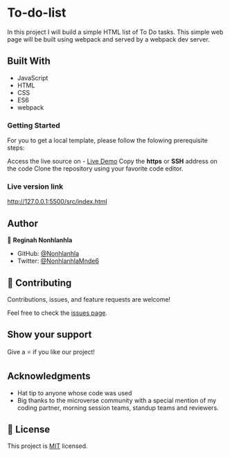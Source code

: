 # To-do-list
In this project I will build a simple HTML list of To Do tasks. This simple web page will be built using webpack and served by a webpack dev server.

## Built With

* JavaScript
* HTML 
* CSS
* ES6
* webpack

### Getting Started
For you to get a local template, please follow the folowing prerequisite steps:

Access the live source on - [Live Demo](https://github.com/29td/To-do-list/tree/to-do-list)
Copy the **https** or **SSH** address on the code
Clone the repository using your favorite code editor.

### Live version link
http://127.0.0.1:5500/src/index.html

## Author

👤 **Reginah Nonhlanhla**

- GitHub: [@Nonhlanhla](https://https://github.com/29td)
- Twitter: [@NonhlanhlaMnde6](https://twitter.com/NonhlanhlaMnde6)

## 🤝 Contributing

Contributions, issues, and feature requests are welcome!

Feel free to check the [issues page](https://github.com/29td/To-do-list/issues).

## Show your support

Give a ⭐️ if you like our project!

## Acknowledgments

- Hat tip to anyone whose code was used
- Big thanks to the microverse community with a special mention of my coding partner, morning session teams, standup teams and reviewers.
## 📝 License
This project is [MIT]() licensed.
